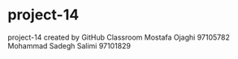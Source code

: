 # project-14
project-14 created by GitHub Classroom
Mostafa Ojaghi 97105782
Mohammad Sadegh Salimi 97101829
